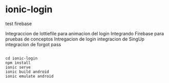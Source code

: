# ionic-login
test firebase

Integraccion de lottiefile para animacion del login
Integrando Firebase para pruebas de conceptos
Intregacion de login
integracion de SingUp
integracion de forgot pass

<pre>
<code>
cd ionic-login
npm install
ionic serve
ionic build android
ionic emulate android
</code>
</pre>
